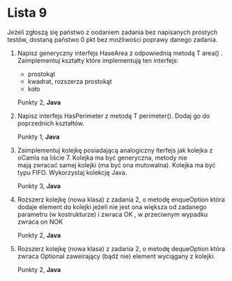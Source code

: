 Lista 9
==========

Jeżeli zgłoszą się państwo z oodaniem zadania bez napisanych prostych testów, dostaną państwo 0 pkt bez możliwości poprawy danego zadania. 

1. Napisz generyczny interfejs HaseArea z odpowiednią metodą T area() . Zaimplementuj  kształty które implementują ten interfejs:

	* prostokąt
	* kwadrat, rozszerza prostokąt
	* koło

	Punkty 2, **Java**


2. Napisz interfejs HasPerimeter z metodą T perimeter(). Dodaj go do poprzednich kształtów. 

	Punkty 1, **Java**


3. Zaimplementuj kolejkę posiadającą analogiczny iterfejs jak kolejka z oCamla na liście 7. Kolejka ma być generyczna, metody nie mają zwracać samej kolejki (ma być ona mutowalna). Kolejka ma być typu FIFO. Wykorzystaj kolekcję Java.

	Punkty 3, **Java**


4. Rozszerz kolejkę (nowa klasa) z zadania 2, o metodę enqueOption która dodaje element do kolejki jeżeli nie jest ona większa od zadanego parametru (w kostrukturze) i zwraca OK , w przeciwnym wypadku zwraca on NOK

	Punkty 2, **Java**

5. Rozszerz kolejkę (nowa klasa) z zadania 2, o metodę dequeOption która zwraca Optional zaweirający (bądź nie) element wyciągany z kolejki. 

	Punkty 2, **Java**


